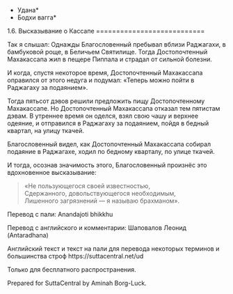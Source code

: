 * Удана*
* Бодхи вагга*

1\.6\. Высказывание о Кассапе
\=\=\=\=\=\=\=\=\=\=\=\=\=\=\=\=\=\=\=\=\=\=\=\=\=\=\=

Так я слышал: Однажды Благословенный пребывал вблизи Раджагахи, в бамбуковой роще, в Беличьем Святилище\. Тогда Достопочтенный Махакассапа жил в пещере Пиппала и страдал от сильной болезни\.

И когда, спустя некоторое время, Достопочтенный Махакассапа оправился от этого недуга и подумал: «Теперь можно пойти в Раджагаху за подаянием»\.

Тогда пятьсот дэвов решили предложить пищу Достопочтенному Махакассапе\. Но Достопочтенный Махакассапа отказал тем пятистам дэвам\. В утреннее время он оделся, взял свою чашу и верхнее одеяние, и отправился в Раджагаху за подаянием, пойдя в бедный квартал, на улицу ткачей\.

Благословенный видел, как Достопочтенный Махакассапа собирал подаяние в Раджагахе, ходил по бедному кварталу, по улице ткачей\.

И тогда, осознав значимость этого, Благословенный произнёс это вдохновенное высказывание:

> «Не пользующегося своей известностью,  
> Сдержанного, довольствующегося необходимым,  
> Лишенного загрязнений — я называю брахманом»\.

Перевод с пали: Anandajoti bhikkhu

Перевод с английского и комментарии: Шаповалов Леонид \(Antaradhana\)

Английский текст и текст на пали для перевода некоторых терминов и большинства строф https://suttacentral\.net/ud

  

Только для бесплатного распространения\.

  

Prepared for SuttaCentral by Aminah Borg\-Luck\.